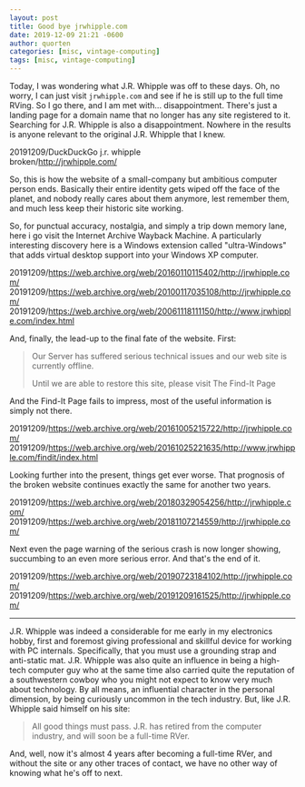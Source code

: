 ```yaml
---
layout: post
title: Good bye jrwhipple.com
date: 2019-12-09 21:21 -0600
author: quorten
categories: [misc, vintage-computing]
tags: [misc, vintage-computing]
---
```


Today, I was wondering what J.R. Whipple was off to these days.  Oh,
no worry, I can just visit `jrwhipple.com` and see if he is still up
to the full time RVing.  So I go there, and I am met
with... disappointment.  There's just a landing page for a domain name
that no longer has any site registered to it.  Searching for
J.R. Whipple is also a disappointment.  Nowhere in the results is
anyone relevant to the original J.R. Whipple that I knew.

20191209/DuckDuckGo j.r. whipple  
broken/http://jrwhipple.com/

So, this is how the website of a small-company but ambitious computer
person ends.  Basically their entire identity gets wiped off the face
of the planet, and nobody really cares about them anymore, lest
remember them, and much less keep their historic site working.

So, for punctual accuracy, nostalgia, and simply a trip down memory
lane, here i go visit the Internet Archive Wayback Machine.  A
particularly interesting discovery here is a Windows extension called
"ultra-Windows" that adds virtual desktop support into your Windows XP
computer.

20191209/https://web.archive.org/web/20160110115402/http://jrwhipple.com/  
20191209/https://web.archive.org/web/20100117035108/http://jrwhipple.com/  
20191209/https://web.archive.org/web/20061118111150/http://www.jrwhipple.com/index.html

<!-- more -->

And, finally, the lead-up to the final fate of the website.  First:

> Our Server has suffered serious technical issues and our web site is
> currently offline.
>
> Until we are able to restore this site, please visit The Find-It Page

And the Find-It Page fails to impress, most of the useful information
is simply not there.

20191209/https://web.archive.org/web/20161005215722/http://jrwhipple.com/  
20191209/https://web.archive.org/web/20161025221635/http://www.jrwhipple.com/findit/index.html

Looking further into the present, things get ever worse.  That
prognosis of the broken website continues exactly the same for another
two years.

20191209/https://web.archive.org/web/20180329054256/http://jrwhipple.com/  
20191209/https://web.archive.org/web/20181107214559/http://jrwhipple.com/

Next even the page warning of the serious crash is now longer showing,
succumbing to an even more serious error.  And that's the end of it.

20191209/https://web.archive.org/web/20190723184102/http://jrwhipple.com/  
20191209/https://web.archive.org/web/20191209161525/http://jrwhipple.com/

----------

J.R. Whipple was indeed a considerable for me early in my electronics
hobby, first and foremost giving professional and skillful device for
working with PC internals.  Specifically, that you must use a
grounding strap and anti-static mat.  J.R. Whipple was also quite an
influence in being a high-tech computer guy who at the same time also
carried quite the reputation of a southwestern cowboy who you might
not expect to know very much about technology.  By all means, an
influential character in the personal dimension, by being curiously
uncommon in the tech industry.  But, like J.R. Whipple said himself
on his site:

> All good things must pass. J.R. has retired from the computer
> industry, and will soon be a full-time RVer.

And, well, now it's almost 4 years after becoming a full-time RVer,
and without the site or any other traces of contact, we have no other
way of knowing what he's off to next.
